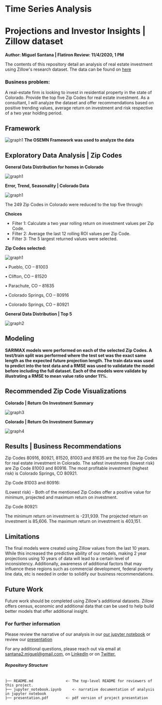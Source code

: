 # Time Series Analysis
# Projections and Investor Insights | Zillow dataset

**Author: Miguel Santana | Flatiron Review: 11/4/2020, 1 PM**

The contents of this repository detail an analysis of real estate investment using Zillow's research dataset. The data can be found on [here](https://www.zillow.com/research/data/)

### Business problem:
A real-estate firm is looking to invest in residential property in the state of Colorado. Provide the top five Zip Codes for real estate investment. As a consultant, I will analyze the dataset and offer recommendations based on positive trending values, average return on investment and risk respective of a two year holding period. 

## Framework
![graph1](/images/OSEMN.png)
**The OSEMN Framework was used to analyze the data**

## Exploratory Data Analysis | Zip Codes

**General Data Distribution for homes in Colorado**

![graph1](/images/coloradodata.png)

**Error, Trend, Seasonality | Colorado Data**

![graph1](/images/ETS.png)

The 249 Zip Codes in Colorado were reduced to the top five through:

**Choices**
* Filter 1: Calculate a two year rolling return on investment values per Zip Code.
* Filter 2: Average the last 12 rolling ROI values per Zip Code.
* Filter 3: The 5 largest returned values were selected. 

**Zip Codes selected:**

![graph1](/images/12MRM.png)

• Pueblo, CO – 81003

• Clifton, CO – 81520

• Parachute, CO – 81635

• Colorado Springs, CO – 80916

• Colorado Springs, CO – 80921

**General Data Distribution | Top 5**

![graph2](/images/general.png)

## Modeling

**SARIMAX models were performed on each of the selected Zip Codes. A test/train split was performed where the test set was the exact same length as the expected future projection length. The train data was used to predict into the test data and a RMSE was used to validatate the model before including the full dataset. Each of the models were validate  by illustrating a RMSE to mean value ratio under 11%.**

## Recommended Zip Code Visualizations
**Colorado | Return On Investment Summary**

![graph3](/images/ROIsummary.png)

**Colorado | Return On Investment Summary**

![graph4](/images/ROIsummarynums.png)

## Results | Business Recommendations

Zip Codes 80916, 80921, 81520, 81003 and 81635 are the top five Zip Codes for real estate investment in Colorado. The safest investments (lowest risk) are Zip Code 81003 and 80916. The most profitable investment (highest risk) is Colorado Springs, CO 80921.

Zip Code 81003 and 80916:

(Lowest risk) - Both of the mentioned Zip Codes offer a positive value for minimum, projected and maximum return on investment. 

Zip Code 80921:

The minimum return on investment is -231,939. The projected return on investment is 85,606. The maximum return on investment is 403,151.

## Limitations
The final models were created using Zillow values from the last 10 years. While this increased the predictive ability of our models, making 2 year projections using 10 years of data will lead to a certain level of inconsistency. Additionally, awareness of additional factors that may influence these regions such as commercial development, federal poverty line data, etc is needed in order to solidify our business recommendations. 

## Future Work
Future work should be completed using Zillow's additional datasets. Zillow offers census, economic and additional data that can be used to help build better models that offer additional insight. 

### For further information
Please review the narrative of our analysis in our [our jupyter notebook](./jupyter_notebook.ipynb) or review our [presentation](./presentation.pdf)

For any additional questions, please reach out via email at santana2.miguel@gmail.com, on [LinkedIn](https://www.linkedin.com/in/miguel-angel-santana-ii-mba-51467276/) or on [Twitter.](https://twitter.com/msantana_ds)

##### Repository Structure

```

├── README.md               <- The top-level README for reviewers of this project.
├── jupyter_notebook.ipynb     <- narrative documentation of analysis in jupyter notebook
├── presentation.pdf        <- pdf version of project presentation

```
